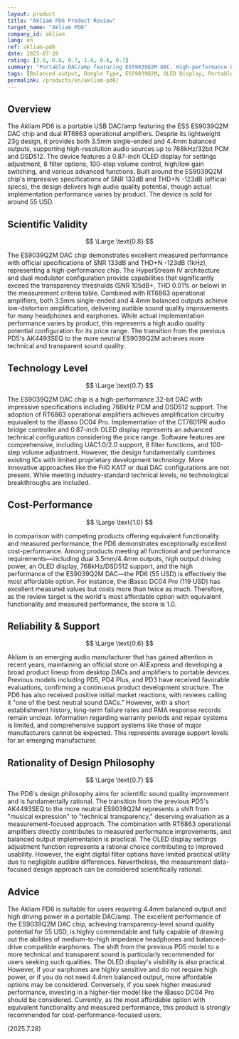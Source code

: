 ```yaml
---
layout: product
title: "Akliam PD6 Product Review"
target_name: "Akliam PD6"
company_id: akliam
lang: en
ref: akliam-pd6
date: 2025-07-28
rating: [3.8, 0.8, 0.7, 1.0, 0.6, 0.7]
summary: "Portable DAC/amp featuring ESS9039Q2M DAC. High-performance DAC chip delivers low distortion and high SNR design with OLED display in lightweight form"
tags: [Balanced output, Dongle Type, ESS9039Q2M, OLED Display, Portable DAC, USB DAC]
permalink: /products/en/akliam-pd6/
---
```

## Overview

The Akliam PD6 is a portable USB DAC/amp featuring the ESS ES9039Q2M DAC chip and dual RT6863 operational amplifiers. Despite its lightweight 23g design, it provides both 3.5mm single-ended and 4.4mm balanced outputs, supporting high-resolution audio sources up to 768kHz/32bit PCM and DSD512. The device features a 0.87-inch OLED display for settings adjustment, 8 filter options, 100-step volume control, high/low gain switching, and various advanced functions. Built around the ES9039Q2M chip's impressive specifications of SNR 133dB and THD+N -123dB (official specs), the design delivers high audio quality potential, though actual implementation performance varies by product. The device is sold for around 55 USD.

## Scientific Validity

$$ \Large \text{0.8} $$

The ES9039Q2M DAC chip demonstrates excellent measured performance with official specifications of SNR 133dB and THD+N -123dB (1kHz), representing a high-performance chip. The HyperStream IV architecture and dual modulator configuration provide capabilities that significantly exceed the transparency thresholds (SNR 105dB+, THD 0.01% or below) in the measurement criteria table. Combined with RT6863 operational amplifiers, both 3.5mm single-ended and 4.4mm balanced outputs achieve low-distortion amplification, delivering audible sound quality improvements for many headphones and earphones. While actual implementation performance varies by product, this represents a high audio quality potential configuration for its price range. The transition from the previous PD5's AK4493SEQ to the more neutral ES9039Q2M achieves more technical and transparent sound quality.

## Technology Level

$$ \Large \text{0.7} $$

The ES9039Q2M DAC chip is a high-performance 32-bit DAC with impressive specifications including 768kHz PCM and DSD512 support. The adoption of RT6863 operational amplifiers achieves amplification circuitry equivalent to the iBasso DC04 Pro. Implementation of the CT7601PR audio bridge controller and 0.87-inch OLED display represents an advanced technical configuration considering the price range. Software features are comprehensive, including UAC1.0/2.0 support, 8 filter functions, and 100-step volume adjustment. However, the design fundamentally combines existing ICs with limited proprietary development technology. More innovative approaches like the FiiO KA17 or dual DAC configurations are not present. While meeting industry-standard technical levels, no technological breakthroughs are included.

## Cost-Performance

$$ \Large \text{1.0} $$

In comparison with competing products offering equivalent functionality and measured performance, the PD6 demonstrates exceptionally excellent cost-performance. Among products meeting all functional and performance requirements—including dual 3.5mm/4.4mm outputs, high output driving power, an OLED display, 768kHz/DSD512 support, and the high performance of the ES9039Q2M DAC—the PD6 (55 USD) is effectively the most affordable option. For instance, the iBasso DC04 Pro (119 USD) has excellent measured values but costs more than twice as much. Therefore, as the review target is the world's most affordable option with equivalent functionality and measured performance, the score is 1.0.

## Reliability & Support

$$ \Large \text{0.6} $$

Akliam is an emerging audio manufacturer that has gained attention in recent years, maintaining an official store on AliExpress and developing a broad product lineup from desktop DACs and amplifiers to portable devices. Previous models including PD5, PD4 Plus, and PD3 have received favorable evaluations, confirming a continuous product development structure. The PD6 has also received positive initial market reactions, with reviews calling it "one of the best neutral sound DACs." However, with a short establishment history, long-term failure rates and RMA response records remain unclear. Information regarding warranty periods and repair systems is limited, and comprehensive support systems like those of major manufacturers cannot be expected. This represents average support levels for an emerging manufacturer.

## Rationality of Design Philosophy

$$ \Large \text{0.7} $$

The PD6's design philosophy aims for scientific sound quality improvement and is fundamentally rational. The transition from the previous PD5's AK4493SEQ to the more neutral ES9039Q2M represents a shift from "musical expression" to "technical transparency," deserving evaluation as a measurement-focused approach. The combination with RT6863 operational amplifiers directly contributes to measured performance improvements, and balanced output implementation is practical. The OLED display settings adjustment function represents a rational choice contributing to improved usability. However, the eight digital filter options have limited practical utility due to negligible audible differences. Nevertheless, the measurement data-focused design approach can be considered scientifically rational.

## Advice

The Akliam PD6 is suitable for users requiring 4.4mm balanced output and high driving power in a portable DAC/amp. The excellent performance of the ES9039Q2M DAC chip, achieving transparency-level sound quality potential for 55 USD, is highly commendable and fully capable of drawing out the abilities of medium-to-high impedance headphones and balanced-drive compatible earphones. The shift from the previous PD5 model to a more technical and transparent sound is particularly recommended for users seeking such qualities. The OLED display's visibility is also practical. However, if your earphones are highly sensitive and do not require high power, or if you do not need 4.4mm balanced output, more affordable options may be considered. Conversely, if you seek higher measured performance, investing in a higher-tier model like the iBasso DC04 Pro should be considered. Currently, as the most affordable option with equivalent functionality and measured performance, this product is strongly recommended for cost-performance-focused users.

(2025.7.28)
